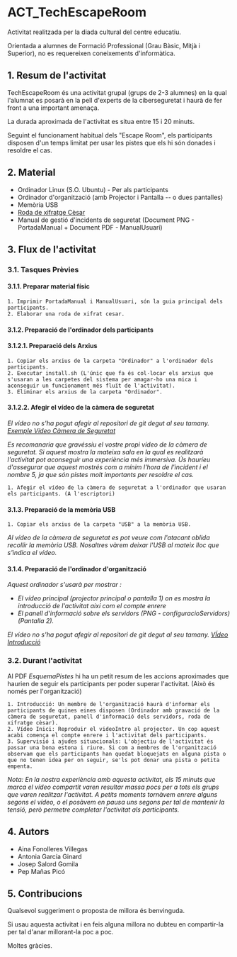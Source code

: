 # ACT_TechEscapeRoom

Activitat realitzada per la diada cultural del centre educatiu.

Orientada a alumnes de Formació Professional (Grau Bàsic, Mitjà i Superior), no es requereixen coneixements d'informàtica.


## 1. Resum de l'activitat

TechEscapeRoom és una activitat grupal (grups de 2-3 alumnes) en la qual l'alumnat es posarà en la pell d'experts de la ciberseguretat i haurà de fer front a una important amenaça.

La durada aproximada de l'activitat es situa entre 15 i 20 minuts.

Seguint el funcionament habitual dels "Escape Room", els participants disposen d'un temps limitat per usar les pistes que els hi són donades i resoldre el cas.

## 2. Material

* Ordinador Linux (S.O. Ubuntu) - Per als participants
* Ordinador d'organització (amb Projector i Pantalla -- o dues pantalles)
* Memòria USB
* [Roda de xifratge Cèsar](https://www.google.com/search?q=rueda+cifrado+cesar&tbm=isch&ved=2ahUKEwj-vt6xrNz4AhXSZvEDHYFxBTwQ2-cCegQIABAA&oq=rueda+cifrado+cesar&gs_lcp=CgNpbWcQAzIECAAQEzoECAAQHjoFCAAQgAQ6CAgAEIAEELEDOggIABCxAxCDAToLCAAQgAQQsQMQgwE6BAgAEAM6BggAEB4QCDoICAAQHhAIEBNQlQpY2BtgrRxoAXAAeACAAZsCiAGEE5IBBjEuMTYuMpgBAKABAaoBC2d3cy13aXotaW1nwAEB&sclient=img&ei=Y1nBYr6BI9LNxc8PgeOV4AM&bih=746&biw=1536&rlz=1C1ONGR_esES1003ES1003#imgrc=r4SVYwbnZNZZ1M)
* Manual de gestió d'incidents de seguretat (Document PNG - PortadaManual + Document PDF - ManualUsuari)

## 3. Flux de l'activitat

### 3.1. Tasques Prèvies

#### 3.1.1. Preparar material físic

    1. Imprimir PortadaManual i ManualUsuari, són la guia principal dels participants.
    2. Elaborar una roda de xifrat cesar.

#### 3.1.2. Preparació de l'ordinador dels participants

#### 3.1.2.1. Preparació dels Arxius

    1. Copiar els arxius de la carpeta "Ordinador" a l'ordinador dels participants.
    2. Executar install.sh (L'únic que fa és col·locar els arxius que s'usaran a les carpetes del sistema per amagar-ho una mica i aconseguir un funcionament més fluït de l'activitat).
    3. Eliminar els arxius de la carpeta "Ordinador".

#### 3.1.2.2. Afegir el vídeo de la càmera de seguretat

_El vídeo no s'ha pogut afegir al repositori de git degut al seu tamany._
[_Exemple Vídeo Càmera de Seguretat_](https://drive.google.com/file/d/1wGxOa5vWNBZR3yEP3oWOI1APrmK2Bg2G/view?usp=sharing)

_Es recomanaria que gravéssiu el vostre propi vídeo de la càmera de seguretat. Si aquest mostra la mateixa sala en la qual es realitzarà l'activitat pot aconseguir una experiència més immersiva. Ús hauríeu d'assegurar que aquest mostrés com a mínim l'hora de l'incident i el nombre 5, ja que són pistes molt importants per resoldre el cas._

    1. Afegir el vídeo de la càmera de seguretat a l'ordinador que usaran els participants. (A l'escriptori)

#### 3.1.3. Preparació de la memòria USB

    1. Copiar els arxius de la carpeta "USB" a la memòria USB.

_Al vídeo de la càmera de seguretat es pot veure com l'atacant oblida recollir la memòria USB. Nosaltres vàrem deixar l'USB al mateix lloc que s'indica el vídeo._

#### 3.1.4. Preparació de l'ordinador d'organització

_Aquest ordinador s'usarà per mostrar :_

* _El vídeo principal (projector principal o pantalla 1) on es mostra la introducció de l'activitat així com el compte enrere_
* _El panell d'informació sobre els servidors (PNG - configuracioServidors) (Pantalla 2)._

_El vídeo no s'ha pogut afegir al repositori de git degut al seu tamany._
[_VÍdeo Introducció_](https://drive.google.com/file/d/1M39Lt9tjXPaQe5AdWnqiZoD0CBcEYULV/view?usp=sharing)

### 3.2. Durant l'activitat

Al PDF _EsquemaPistes_ hi ha un petit resum de les accions aproximades que haurien de seguir els participants per poder superar l'activitat. (Això és només per l'organització)

    1. Introducció: Un membre de l'organització haurà d'informar els participants de quines eines disposen (Ordinador amb gravació de la càmera de seguretat, panell d'informació dels servidors, roda de xifratge cèsar).
    2. Vídeo Inici: Reproduir el videoIntro al projector. Un cop aquest acabi comença el compte enrere i l'activitat dels participants.
    3. Supervisió i ajudes situacionals: L'objectiu de l'activitat és passar una bona estona i riure. Si com a membres de l'organització observam que els participants han quedat bloquejats en alguna pista o que no tenen idea per on seguir, se'ls pot donar una pista o petita empenta.

_Nota: En la nostra experiència amb aquesta activitat, els 15 minuts que marca el vídeo compartit varen resultar massa pocs per a tots els grups que varen realitzar l'activitat. A petits moments tornàvem enrere alguns segons el vídeo, o el posàvem en pausa uns segons per tal de mantenir la tensió, però permetre completar l'activitat als participants._

## 4. Autors

* Aina Fonolleres Villegas
* Antonia García Ginard
* Josep Salord Gomila
* Pep Mañas Picó

## 5. Contribucions

Qualsevol suggeriment o proposta de millora és benvinguda.

Si usau aquesta activitat i en feis alguna millora no dubteu en compartir-la per tal d'anar millorant-la poc a poc.

Moltes gràcies.
